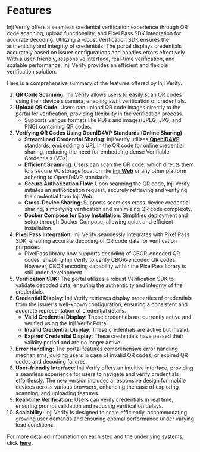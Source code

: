 # Features

Inji Verify offers a seamless credential verification experience through QR code scanning, upload functionality, and Pixel Pass SDK integration for accurate decoding. Utilizing a robust Verification SDK ensures the authenticity and integrity of credentials. The portal displays credentials accurately based on issuer configurations and handles errors effectively. With a user-friendly, responsive interface, real-time verification, and scalable performance, Inji Verify provides an efficient and flexible verification solution.

Here is a comprehensive summary of the features offered by Inji Verify.

1. **QR Code Scanning:** Inji Verify allows users to easily scan QR codes using their device's camera, enabling swift verification of credentials.
2. **Upload QR Code:** Users can upload QR code images directly to the portal for verification, providing flexibility in the verification process.
   * Supports various formats like PDFs and images(JPEG, JPG, and PNG) containing QR codes.
3. **Verifying QR Codes Using OpenID4VP Standards (Online Sharing)**
   * **Streamlined Credential Sharing**: Inji Verify utilizes[ **OpenID4VP**](https://openid.net/specs/openid-4-verifiable-presentations-1_0.html#name-cross-device-flow) standards, embedding a URL in the QR code for online credential sharing, reducing the need for embedding dense Verifiable Credentials (VCs).
   * **Efficient Scanning**: Users can scan the QR code, which directs them to a secure VC storage location like [**Inji Web**](https://docs.mosip.io/inji/inji-web/functional-overview/features#store-verifiable-credentials-vc) or any other platform adhering to OpenID4VP standards.
   * **Secure Authorization Flow**: Upon scanning the QR code, Inji Verify initiates an authorization request, securely retrieving and verifying the credential from Inji Web.
   * **Cross-Device Sharing**: Supports seamless cross-device credential sharing, simplifying verification and minimizing QR code complexity.
   * **Docker Compose for Easy Installation**: Simplifies deployment and setup through Docker Compose, allowing quick and efficient installation.
4. **Pixel Pass Integration:** Inji Verify seamlessly integrates with Pixel Pass SDK, ensuring accurate decoding of QR code data for verification purposes.
   * PixelPass library now supports decoding of CBOR-encoded QR codes, enabling Inji Verify to verify CBO&#x52;**-**&#x65;ncoded QR codes. However, CBOR encoding capability within the PixelPass library is still under development.
5. **Verification SDK:** The portal utilizes a robust Verification SDK to validate decoded data, ensuring the authenticity and integrity of the credentials.
6. **Credential Display**: Inji Verify retrieves display properties of credentials from the issuer's well-known configuration, ensuring a consistent and accurate representation of credential details.
   * **Valid Credential Display**: These credentials are currently active and verified using the Inji Verify Portal.
   * **Invalid Credential Display**: These credentials are active but invalid.
   * **Expired Credential Display**: These credentials have passed their validity period and are no longer active.
7. **Error Handling:** The portal features comprehensive error handling mechanisms, guiding users in case of invalid QR codes, or expired QR codes and decoding failures.
8. **User-friendly Interface**: Inji Verify offers an intuitive interface, providing a seamless experience for users to navigate and verify credentials effortlessly. The new version includes a responsive design for mobile devices across various browsers, enhancing the ease of exploring, scanning, and uploading features.
9. **Real-time Verification:** Users can verify credentials in real time, ensuring prompt validation and reducing verification delays.
10. **Scalability:** Inji Verify is designed to scale efficiently, accommodating growing user demands and ensuring optimal performance under varying load conditions.

For more detailed information on each step and the underlying systems, click [**here**](workflow.md)**.**
